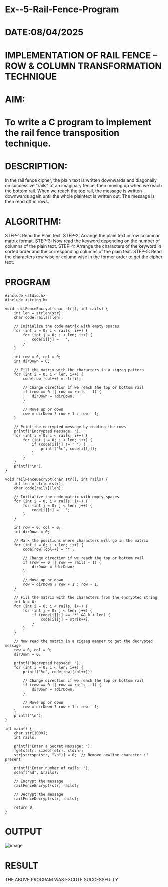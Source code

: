 # Ex--5-Rail-Fence-Program
# DATE:08/04/2025

# IMPLEMENTATION OF RAIL FENCE – ROW & COLUMN TRANSFORMATION TECHNIQUE

# AIM:

# To write a C program to implement the rail fence transposition technique.

# DESCRIPTION:

In the rail fence cipher, the plain text is written downwards and diagonally on successive "rails" of an imaginary fence, then moving up when we reach the bottom rail. When we reach the top rail, the message is written downwards again until the whole plaintext is written out. The message is then read off in rows.

# ALGORITHM:

STEP-1: Read the Plain text.
STEP-2: Arrange the plain text in row columnar matrix format.
STEP-3: Now read the keyword depending on the number of columns of the plain text.
STEP-4: Arrange the characters of the keyword in sorted order and the corresponding columns of the plain text.
STEP-5: Read the characters row wise or column wise in the former order to get the cipher text.

# PROGRAM
```
#include <stdio.h>
#include <string.h>

void railFenceEncrypt(char str[], int rails) {
    int len = strlen(str);
    char code[rails][len];
    
    // Initialize the code matrix with empty spaces
    for (int i = 0; i < rails; i++) {
        for (int j = 0; j < len; j++) {
            code[i][j] = ' ';
        }
    }

    int row = 0, col = 0;
    int dirDown = 0;
    
    // Fill the matrix with the characters in a zigzag pattern
    for (int i = 0; i < len; i++) {
        code[row][col++] = str[i];
        
        // Change direction if we reach the top or bottom rail
        if (row == 0 || row == rails - 1) {
            dirDown = !dirDown;
        }
        
        // Move up or down
        row = dirDown ? row + 1 : row - 1;
    }

    // Print the encrypted message by reading the rows
    printf("Encrypted Message: ");
    for (int i = 0; i < rails; i++) {
        for (int j = 0; j < len; j++) {
            if (code[i][j] != ' ') {
                printf("%c", code[i][j]);
            }
        }
    }
    printf("\n");
}

void railFenceDecrypt(char str[], int rails) {
    int len = strlen(str);
    char code[rails][len];
    
    // Initialize the code matrix with empty spaces
    for (int i = 0; i < rails; i++) {
        for (int j = 0; j < len; j++) {
            code[i][j] = ' ';
        }
    }

    int row = 0, col = 0;
    int dirDown = 0;
    
    // Mark the positions where characters will go in the matrix
    for (int i = 0; i < len; i++) {
        code[row][col++] = '*';
        
        // Change direction if we reach the top or bottom rail
        if (row == 0 || row == rails - 1) {
            dirDown = !dirDown;
        }
        
        // Move up or down
        row = dirDown ? row + 1 : row - 1;
    }

    // Fill the matrix with the characters from the encrypted string
    int k = 0;
    for (int i = 0; i < rails; i++) {
        for (int j = 0; j < len; j++) {
            if (code[i][j] == '*' && k < len) {
                code[i][j] = str[k++];
            }
        }
    }

    // Now read the matrix in a zigzag manner to get the decrypted message
    row = 0, col = 0;
    dirDown = 0;
    
    printf("Decrypted Message: ");
    for (int i = 0; i < len; i++) {
        printf("%c", code[row][col++]);
        
        // Change direction if we reach the top or bottom rail
        if (row == 0 || row == rails - 1) {
            dirDown = !dirDown;
        }
        
        // Move up or down
        row = dirDown ? row + 1 : row - 1;
    }
    printf("\n");
}

int main() {
    char str[1000];
    int rails;

    printf("Enter a Secret Message: ");
    fgets(str, sizeof(str), stdin);
    str[strcspn(str, "\n")] = 0;  // Remove newline character if present

    printf("Enter number of rails: ");
    scanf("%d", &rails);

    // Encrypt the message
    railFenceEncrypt(str, rails);

    // Decrypt the message
    railFenceDecrypt(str, rails);

    return 0;
}
```

# OUTPUT
![image](https://github.com/user-attachments/assets/d56553a5-2386-4a14-ab43-cbe0cc29d4c7)


# RESULT
THE ABOVE PROGRAM WAS EXCUTE SUCCESSFULLY
